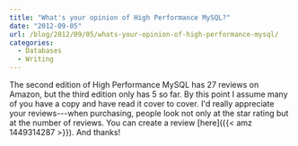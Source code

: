 ```yaml
---
title: "What's your opinion of High Performance MySQL?"
date: "2012-09-05"
url: /blog/2012/09/05/whats-your-opinion-of-high-performance-mysql/
categories:
  - Databases
  - Writing
---
```

The second edition of High Performance MySQL has 27 reviews on Amazon, but the third edition only has 5 so far. By this point I assume many of you have a copy and have read it cover to cover. I'd really appreciate your reviews---when purchasing, people look not only at the star rating but at the number of reviews. You can create a review [here]({{< amz 1449314287 >}}). And thanks!


